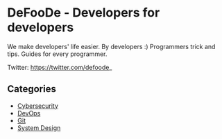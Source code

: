 # DeFooDe - Developers for developers 

We make developers' life easier. By developers :) Programmers trick and tips. Guides for every programmer.

Twitter: https://twitter.com/defoode_

## Categories
- [Cybersecurity](./categories/cybersecurity/README.md)
- [DevOps](./categories/devops/README.md)
- [Git](./categories/git/README.md)
- [System Design](./categories/system_design/README.md)

